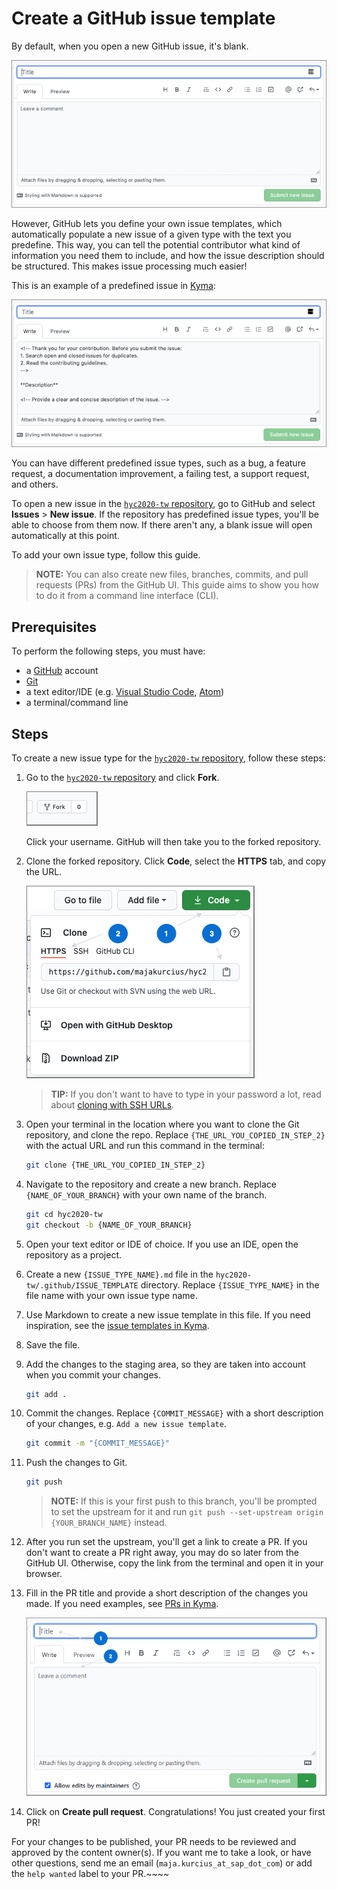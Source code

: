 # Create a GitHub issue template

By default, when you open a new GitHub issue, it's blank. 

![Blank GitHub issue](assets/blank-issue.png)

However, GitHub lets you define your own issue templates, which automatically populate a new issue of a given type with the text you predefine.
This way, you can tell the potential contributor what kind of information you need them to include, and how the issue description should be structured. This makes issue processing much easier! 

This is an example of a predefined issue in [Kyma](https://github.com/kyma-project/kyma):

![GitHub issue from template](assets/issue-from-template.png)

You can have different predefined issue types, such as a bug, a feature request, a documentation improvement, a failing test, a support request, and others.

To open a new issue in the [`hyc2020-tw` repository](https://github.com/majakurcius/hyc2020-tw), go to GitHub and select **Issues** > **New issue**. If the repository has predefined issue types, you'll be able to choose from them now. If there aren't any, a blank issue will open automatically at this point. 

To add your own issue type, follow this guide.

> **NOTE:** You can also create new files, branches, commits, and pull requests (PRs) from the GitHub UI. This guide aims to show you how to do it from a command line interface (CLI).

## Prerequisites

To perform the following steps, you must have:
- a [GitHub](https://github.com) account
- [Git](https://git-scm.com/download/)
- a text editor/IDE (e.g. [Visual Studio Code](https://code.visualstudio.com/), [Atom](https://atom.io/))
- a terminal/command line

## Steps

To create a new issue type for the [`hyc2020-tw` repository](https://github.com/majakurcius/hyc2020-tw), follow these steps:

1. Go to the [`hyc2020-tw` repository](https://github.com/majakurcius/hyc2020-tw) and click **Fork**.

    ![Fork the repo](assets/fork.png)
    
    Click your username. GitHub will then take you to the forked repository.
    
2. Clone the forked repository. Click **Code**, select the **HTTPS** tab, and copy the URL.

    ![Clone the forked repo](assets/clone.png)
    
    > **TIP:** If you don't want to have to type in your password a lot, read about [cloning with SSH URLs](https://docs.github.com/en/free-pro-team@latest/github/using-git/which-remote-url-should-i-use#cloning-with-ssh-urls).
    
3. Open your terminal in the location where you want to clone the Git repository, and clone the repo. Replace `{THE_URL_YOU_COPIED_IN_STEP_2}` with the actual URL and run this command in the terminal:

    ```bash
    git clone {THE_URL_YOU_COPIED_IN_STEP_2}
    ```
   
4. Navigate to the repository and create a new branch. Replace `{NAME_OF_YOUR_BRANCH}` with your own name of the branch.

    ```bash
    git cd hyc2020-tw
    git checkout -b {NAME_OF_YOUR_BRANCH}
    ```
   
5. Open your text editor or IDE of choice. If you use an IDE, open the repository as a project.

6. Create a new `{ISSUE_TYPE_NAME}.md` file in the `hyc2020-tw/.github/ISSUE_TEMPLATE` directory. Replace `{ISSUE_TYPE_NAME}` in the file name with your own issue type name.

7. Use Markdown to create a new issue template in this file. If you need inspiration, see the [issue templates in Kyma](https://github.com/kyma-project/kyma/tree/master/.github/ISSUE_TEMPLATE).

8. Save the file.

9. Add the changes to the staging area, so they are taken into account when you commit your changes.

    ```bash
    git add .
    ``` 
   
10. Commit the changes. Replace `{COMMIT_MESSAGE}` with a short description of your changes, e.g. `Add a new issue template`.

    ```bash
    git commit -m "{COMMIT_MESSAGE}"
    ```

11. Push the changes to Git. 

    ```bash
    git push
    ```
    
    > **NOTE:** If this is your first push to this branch, you'll be prompted to set the upstream for it and run `git push --set-upstream origin {YOUR_BRANCH_NAME}` instead.
                
12. After you run set the upstream, you'll get a link to create a PR. If you don't want to create a PR right away, you may do so later from the GitHub UI. Otherwise, copy the link from the terminal and open it in your browser.

13. Fill in the PR title and provide a short description of the changes you made. If you need examples, see [PRs in Kyma](https://github.com/kyma-project/kyma/pulls).

    ![Pull request](assets/pull-request.png)
    
14. Click on **Create pull request**. Congratulations! You just created your first PR!

For your changes to be published, your PR needs to be reviewed and approved by the content owner(s). If you want me to take a look, or have other questions, send me an email (`maja.kurcius_at_sap_dot_com`) or add the `help wanted` label to your PR.~~~~ 